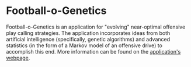# Football-o-Genetics
Football-o-Genetics is an application for "evolving" near-optimal offensive play calling strategies. The application incorporates ideas from both artificial intelligence (specifically, genetic algorithms) and advanced statistics (in the form of a Markov model of an offensive drive) to accomplish this end. More information can be found on the [application's webpage](https://sites.google.com/view/michaelaalcorn).
